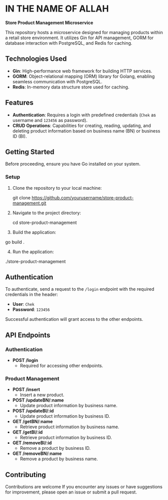 # IN THE NAME OF ALLAH

**Store Product Management Microservice**

This repository hosts a microservice designed for managing products within a retail store environment. It utilizes Gin for API management, GORM for database interaction with PostgreSQL, and Redis for caching. 

## Technologies Used

- **Gin**: High-performance web framework for building HTTP services.
- **GORM**: Object-relational mapping (ORM) library for Golang, enabling seamless communication with PostgreSQL.
- **Redis**: In-memory data structure store used for caching.

## Features

- **Authentication**: Requires a login with predefined credentials (`Chek` as username and `123456` as password).
- **CRUD Operations**: Capabilities for creating, reading, updating, and deleting product information based on business name (BN) or business ID (BI).

## Getting Started

Before proceeding, ensure you have Go installed on your system.

### Setup

1. Clone the repository to your local machine:
   
   git clone https://github.com/yourusername/store-product-management.git
   
2. Navigate to the project directory:

   cd store-product-management

3. Build the application:

  go build .

4. Run the application:

  ./store-product-management


## Authentication

To authenticate, send a request to the `/login` endpoint with the required credentials in the header:
- **User**: `Chek`
- **Password**: `123456`

Successful authentication will grant access to the other endpoints.

## API Endpoints

### Authentication
- **POST /login**
  - Required for accessing other endpoints.

### Product Management
- **POST /insert**
  - Insert a new product.
- **POST /updateBN/:name**
  - Update product information by business name.
- **POST /updateBI/:id**
  - Update product information by business ID.
- **GET /getBN/:name**
  - Retrieve product information by business name.
- **GET /getBI/:id**
  - Retrieve product information by business ID.
- **GET /removeBI/:id**
  - Remove a product by business ID.
- **GET /removeBN/:name**
  - Remove a product by business name.

## Contributing

Contributions are welcome If you encounter any issues or have suggestions for improvement, please open an issue or submit a pull request.

